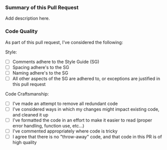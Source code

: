 ### Summary of this Pull Request

Add description here.

### Code Quality

As part of this pull request, I've considered the following:

Style:

- [ ] Comments adhere to the Style Guide (SG)
- [ ] Spacing adhere's to the SG 
- [ ] Naming adhere's to the SG
- [ ] All other aspects of the SG are adhered to, or exceptions are justified in this pull request

Code Craftsmanship:

- [ ] I've made an attempt to remove all redundant code
- [ ] I've considered ways in which my changes might impact existing code, and cleaned it up
- [ ] I've formatted the code in an effort to make it easier to read (proper error handling, function use, etc...)
- [ ] I've commented appropriately where code is tricky
- [ ] I agree that there is no "throw-away" code, and that code in this PR is of high quality
